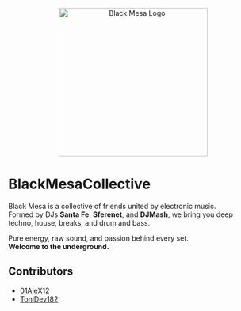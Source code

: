 <p align="center">
  <img src="https://i.postimg.cc/nLDVrdQS/Black-Mesa-Logo.png" alt="Black Mesa Logo" width="300"/>
</p>

# BlackMesaCollective

Black Mesa is a collective of friends united by electronic music.  
Formed by DJs **Santa Fe**, **Sferenet**, and **DJMash**, we bring you deep techno, house, breaks, and drum and bass.  

Pure energy, raw sound, and passion behind every set.  
**Welcome to the underground.**

## Contributors

- [01AleX12](https://github.com/01AleX12)
- [ToniDev182](https://github.com/ToniDev182)
